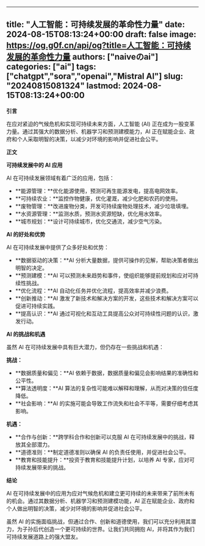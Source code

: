 
---
title: "人工智能：可持续发展的革命性力量"
date: 2024-08-15T08:13:24+00:00
draft: false
image: https://og.g0f.cn/api/og?title=人工智能：可持续发展的革命性力量
authors: ["naiveのai"]
categories: ["ai"]
tags: ["chatgpt","sora","openai","Mistral AI"]
slug: "20240815081324"
lastmod: 2024-08-15T08:13:24+00:00
---
**引言**

在应对紧迫的气候危机和实现可持续未来方面，人工智能 (AI) 正在成为一股变革力量。通过其强大的数据分析、机器学习和预测建模能力，AI 正在赋能企业、政府和个人采取明智的决策，以减少对环境的影响并促进社会公平。

**正文**

**可持续发展中的 AI 应用**

AI 在可持续发展领域有着广泛的应用，包括：

* **能源管理：**优化能源使用，预测可再生能源发电，提高电网效率。
* **可持续农业：**监控作物健康，优化灌溉，减少化肥和农药的使用。
* **废物管理：**改进废物分类，开发可持续废物处理技术，减少垃圾填埋。
* **水资源管理：**监测水质，预测水资源短缺，优化用水效率。
* **城市规划：**设计可持续城市，优化交通流，减少空气污染。

**AI 的好处和优势**

AI 在可持续发展中提供了众多好处和优势：

* **数据驱动的决策：**AI 分析大量数据，提供可操作的见解，帮助决策者做出明智的决定。
* **预测建模：**AI 可以预测未来趋势和事件，使组织能够提前规划和应对可持续性挑战。
* **优化流程：**AI 自动化任务并优化流程，提高效率并减少浪费。
* **创新推动：**AI 激发了新技术和解决方案的开发，这些技术和解决方案可以促进可持续实践。
* **提高认识：**AI 通过可视化和互动工具提高公众对可持续性问题的认识，激发行动。

**AI 的挑战和机遇**

虽然 AI 在可持续发展中具有巨大潜力，但仍存在一些挑战和机遇：

**挑战：**

* **数据质量和偏见：**AI 依赖于数据，数据质量和偏见会影响结果的准确性和公平性。
* **算法透明度：**AI 算法的复杂性可能难以解释和理解，从而对决策的信任度降低。
* **社会影响：**AI 的实施可能会导致工作流失和社会不平等，需要仔细考虑其影响。

**机遇：**

* **合作与创新：**跨学科合作和创新可以克服 AI 在可持续发展中的挑战，释放其全部潜力。
* **道德准则：**制定道德准则以确保 AI 的负责任使用，并促进社会公平。
* **教育和技能提升：**投资于教育和技能提升计划，以培养 AI 专家，应对可持续发展带来的挑战。

**结论**

AI 在可持续发展中的应用为应对气候危机和建立更可持续的未来带来了前所未有的机会。通过其数据分析、机器学习和预测建模功能，AI 正在赋能企业、政府和个人做出明智的决策，减少对环境的影响并促进社会公平。

虽然 AI 的实施面临挑战，但通过合作、创新和道德使用，我们可以充分利用其潜力，为子孙后代创造一个更可持续的世界。让我们共同拥抱 AI，并将其作为我们可持续发展道路上的强大盟友。